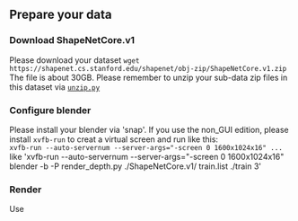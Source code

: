 ## Prepare your data
### Download ShapeNetCore.v1
Please download your dataset `wget https://shapenet.cs.stanford.edu/shapenet/obj-zip/ShapeNetCore.v1.zip`  
The file is about 30GB. Please remember to unzip your sub-data zip files in this dataset via [`unzip.py`](https://github.com/hinczhang/Machine-Learning-for-3D-Geometry/blob/main/MSN/data_pre/unzip.py)  
### Configure blender  
Please install your blender via 'snap'. If you use the non_GUI edition, please install `xvfb-run` to creat a virtual screen and run like this:  
`xvfb-run --auto-servernum --server-args="-screen 0 1600x1024x16" ...`  
like 'xvfb-run --auto-servernum --server-args="-screen 0 1600x1024x16" blender -b -P render_depth.py ./ShapeNetCore.v1/ train.list ./train 3'
### Render
Use 
